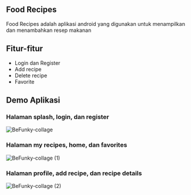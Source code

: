 ## Food Recipes
Food Recipes adalah aplikasi android yang digunakan untuk menampilkan dan menambahkan resep makanan

## Fitur-fitur
- Login dan Register
- Add recipe
- Delete recipe
- Favorite

## Demo Aplikasi
### Halaman splash, login, dan register
![BeFunky-collage](https://user-images.githubusercontent.com/94782135/229340179-9e6e1ea5-9f2a-4ae0-b1de-75534a0c1461.jpg)

### Halaman my recipes, home, dan favorites
![BeFunky-collage (1)](https://user-images.githubusercontent.com/94782135/229340186-5a7ca8e1-d7a5-4e76-a476-69c48fad4673.jpg)

### Halaman profile, add recipe, dan recipe details
![BeFunky-collage (2)](https://user-images.githubusercontent.com/94782135/229340192-5a20f6e5-94f6-489c-8824-a87eb7b11511.jpg)
